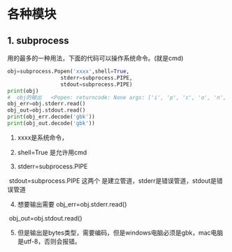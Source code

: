 # 各种模块

## 1.    subprocess

用的最多的一种用法，下面的代码可以操作系统命令。(就是cmd)

```python
obj=subprocess.Popen('xxxx',shell=True,
                 stderr=subprocess.PIPE,
                 stdout=subprocess.PIPE)
print(obj)
#  obj的输出   <Popen: returncode: None args: ['i', 'p', 'c', 'o', 'n', 'f', 'i', 'g']>
obj_err=obj.stderr.read()
obj_out=obj.stdout.read()
print(obj_err.decode('gbk'))
print(obj_out.decode('gbk'))
```

1. xxxx是系统命令，

2. shell=True      是允许用cmd

3. stderr=subprocess.PIPE

​	    stdout=subprocess.PIPE     这两个 是建立管道，stderr是错误管道，stdout是错误管道

4. 想要输出需要	obj_err=obj.stderr.read()

​							obj_out=obj.stdout.read()

5. 但是输出是bytes类型，需要编码，但是windows电脑必须是gbk，mac电脑是utf-8，否则会报错。



